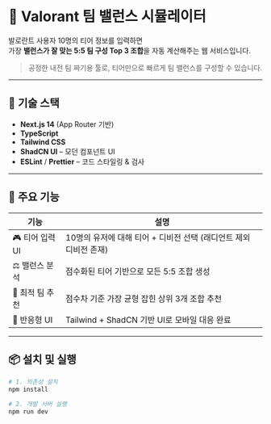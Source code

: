 # 🧠 Valorant 팀 밸런스 시뮬레이터

발로란트 사용자 10명의 티어 정보를 입력하면  
가장 **밸런스가 잘 맞는 5:5 팀 구성 Top 3 조합**을 자동 계산해주는 웹 서비스입니다.

> 공정한 내전 팀 짜기용 툴로, 티어만으로 빠르게 팀 밸런스를 구성할 수 있습니다.

---

## 🚀 기술 스택

- **Next.js 14** (App Router 기반)
- **TypeScript**
- **Tailwind CSS**
- **ShadCN UI** – 모던 컴포넌트 UI
- **ESLint** / **Prettier** – 코드 스타일링 & 검사

---

## 📸 주요 기능

| 기능            | 설명                                                              |
| --------------- | ----------------------------------------------------------------- |
| 🎮 티어 입력 UI | 10명의 유저에 대해 티어 + 디비전 선택 (래디언트 제외 디비전 존재) |
| ⚖️ 밸런스 분석  | 점수화된 티어 기반으로 모든 5:5 조합 생성                         |
| 🧠 최적 팀 추천 | 점수차 기준 가장 균형 잡힌 상위 3개 조합 추천                     |
| 🎨 반응형 UI    | Tailwind + ShadCN 기반 UI로 모바일 대응 완료                      |

---

## 📦 설치 및 실행

```bash
# 1. 의존성 설치
npm install

# 2. 개발 서버 실행
npm run dev
```
